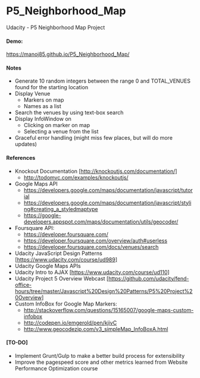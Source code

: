 # P5_Neighborhood_Map
Udacity - P5 Neighborhood Map Project

#### Demo: 
https://manoj85.github.io/P5_Neighborhood_Map/ 

#### Notes

- Generate 10 random integers between the range 0 and TOTAL_VENUES found for the starting location
- Display Venue 
  - Markers on map
  - Names as a list
- Search the venues by using text-box search
- Display InfoWindow on 
  - Clicking on marker on map
  - Selecting a venue from the list
- Graceful error handling (might miss few places, but will do more updates)

#### References
- Knockout Documentation [http://knockoutjs.com/documentation/]
  - http://todomvc.com/examples/knockoutjs/
- Google Maps API
  - https://developers.google.com/maps/documentation/javascript/tutorial
  - https://developers.google.com/maps/documentation/javascript/styling#creating_a_styledmaptype
  - https://google-developers.appspot.com/maps/documentation/utils/geocoder/
- Foursquare API:
  - https://developer.foursquare.com/
  - https://developer.foursquare.com/overview/auth#userless
  - https://developer.foursquare.com/docs/venues/search
- Udacity JavaScript Design Patterns [https://www.udacity.com/course/ud989]
- Udacity Google Maps APIs
- Udacity Intro to AJAX [https://www.udacity.com/course/ud110]
- Udacity Project 5 Overview Webcast [https://github.com/udacity/fend-office-hours/tree/master/Javascript%20Design%20Patterns/P5%20Project%20Overview]
- Custom InfoBox for Google Map Markers: 
  - http://stackoverflow.com/questions/15165007/google-maps-custom-infobox
  - http://codepen.io/emgerold/pen/kjivC
  - http://www.geocodezip.com/v3_simpleMap_InfoBoxA.html

#### [TO-DO]
- Implement Grunt/Gulp to make a better build process for extensibility
- Improve the pagespeed score and other metrics learned from Website Performance Optimization course


